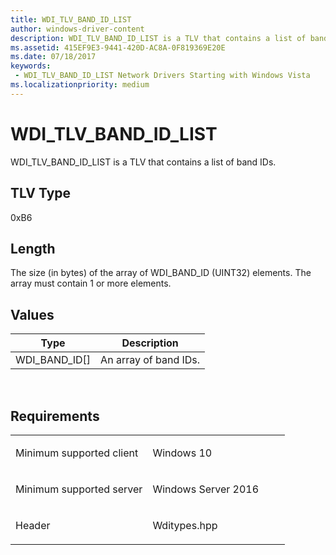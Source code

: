 ```yaml
---
title: WDI_TLV_BAND_ID_LIST
author: windows-driver-content
description: WDI_TLV_BAND_ID_LIST is a TLV that contains a list of band IDs.
ms.assetid: 415EF9E3-9441-420D-AC8A-0F819369E20E
ms.date: 07/18/2017
keywords:
 - WDI_TLV_BAND_ID_LIST Network Drivers Starting with Windows Vista
ms.localizationpriority: medium
---
```


# WDI\_TLV\_BAND\_ID\_LIST


WDI\_TLV\_BAND\_ID\_LIST is a TLV that contains a list of band IDs.

## TLV Type


0xB6

## Length


The size (in bytes) of the array of WDI\_BAND\_ID (UINT32) elements. The array must contain 1 or more elements.

## Values


| Type              | Description           |
|-------------------|-----------------------|
| WDI\_BAND\_ID\[\] | An array of band IDs. |

 

Requirements
------------

<table>
<colgroup>
<col width="50%" />
<col width="50%" />
</colgroup>
<tbody>
<tr class="odd">
<td><p>Minimum supported client</p></td>
<td><p>Windows 10</p></td>
</tr>
<tr class="even">
<td><p>Minimum supported server</p></td>
<td><p>Windows Server 2016</p></td>
</tr>
<tr class="odd">
<td><p>Header</p></td>
<td>Wditypes.hpp</td>
</tr>
</tbody>
</table>

 

 




